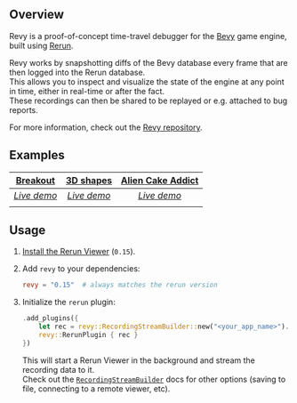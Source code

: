 <!--[metadata]
title = "Revy - Rerun integration for Bevy"
source = "https://github.com/rerun-io/revy"
tags = ["2D", "3D", "Gamedev", "Bevy"]
thumbnail = "https://static.rerun.io/revy/d451ab9e75a1bcdf140f592feaf15e0cf0041259/480w.png"
thumbnail_dimensions = [480, 480]
-->

<picture>
  <img src="https://static.rerun.io/revy/d451ab9e75a1bcdf140f592feaf15e0cf0041259/full.png" alt="">
  <source media="(max-width: 480px)" srcset="https://static.rerun.io/revy/d451ab9e75a1bcdf140f592feaf15e0cf0041259/480w.png">
  <source media="(max-width: 768px)" srcset="https://static.rerun.io/revy/d451ab9e75a1bcdf140f592feaf15e0cf0041259/768w.png">
  <source media="(max-width: 1024px)" srcset="https://static.rerun.io/revy/d451ab9e75a1bcdf140f592feaf15e0cf0041259/1024w.png">
  <source media="(max-width: 1200px)" srcset="https://static.rerun.io/revy/d451ab9e75a1bcdf140f592feaf15e0cf0041259/1200w.png">
</picture>


## Overview

Revy is a proof-of-concept time-travel debugger for the [Bevy](https://github.com/bevyengine/bevy) game engine, built using [Rerun](https://github.com/rerun-io/rerun).

Revy works by snapshotting diffs of the Bevy database every frame that are then logged into the Rerun database.\
This allows you to inspect and visualize the state of the engine at any point in time, either in real-time or after the fact.\
These recordings can then be shared to be replayed or e.g. attached to bug reports.

For more information, check out the [Revy repository](https://github.com/rerun-io/revy).

## Examples 

|[Breakout](https://github.com/bevyengine/bevy/blob/v0.13.0/examples/games/breakout.rs)|[3D shapes](https://github.com/bevyengine/bevy/blob/v0.13.0/examples/3d/3d_shapes.rs)|[Alien Cake Addict](https://github.com/bevyengine/bevy/blob/v0.13.0/examples/games/alien_cake_addict.rs)|
| :----------------------------------------------------------------: | :-------------------------------------------------------------: | :--------------------------------------------------------------: |
| [*Live demo*](https://app.rerun.io/version/0.14.1/index.html?url=https://storage.googleapis.com/rerun-example-datasets/revy/breakout_014_001.rrd) | [*Live demo*](https://app.rerun.io/version/0.14.1/index.html?url=https://storage.googleapis.com/rerun-example-datasets/revy/3d_shapes_014_001.rrd)| [*Live demo*](https://app.rerun.io/version/0.14.1/index.html?url=https://storage.googleapis.com/rerun-example-datasets/revy/alien_014_001.rrd) |
| <picture> <img src="https://static.rerun.io/revy_breakout_title/a853af41115505212296813a0bef2373b105757b/full.png" alt=""> <source media="(max-width: 480px)" srcset="https://static.rerun.io/revy_breakout_title/a853af41115505212296813a0bef2373b105757b/480w.png"> <source media="(max-width: 768px)" srcset="https://static.rerun.io/revy_breakout_title/a853af41115505212296813a0bef2373b105757b/768w.png"> <source media="(max-width: 1024px)" srcset="https://static.rerun.io/revy_breakout_title/a853af41115505212296813a0bef2373b105757b/1024w.png"> <source media="(max-width: 1200px)" srcset="https://static.rerun.io/revy_breakout_title/a853af41115505212296813a0bef2373b105757b/1200w.png"> </picture> | <picture> <img src="https://static.rerun.io/revy_3dshapes_title/964446d03f1792b60e394e8c495e6fe16273939a/full.png" alt=""> <source media="(max-width: 480px)" srcset="https://static.rerun.io/revy_3dshapes_title/964446d03f1792b60e394e8c495e6fe16273939a/480w.png"> <source media="(max-width: 768px)" srcset="https://static.rerun.io/revy_3dshapes_title/964446d03f1792b60e394e8c495e6fe16273939a/768w.png"> <source media="(max-width: 1024px)" srcset="https://static.rerun.io/revy_3dshapes_title/964446d03f1792b60e394e8c495e6fe16273939a/1024w.png"> <source media="(max-width: 1200px)" srcset="https://static.rerun.io/revy_3dshapes_title/964446d03f1792b60e394e8c495e6fe16273939a/1200w.png"> </picture>  | <picture> <img src="https://static.rerun.io/revy_alien_title/3e4ba4f3cfb728942ecb38ba3e613f3498dda3e2/full.png" alt=""> <source media="(max-width: 480px)" srcset="https://static.rerun.io/revy_alien_title/3e4ba4f3cfb728942ecb38ba3e613f3498dda3e2/480w.png"> <source media="(max-width: 768px)" srcset="https://static.rerun.io/revy_alien_title/3e4ba4f3cfb728942ecb38ba3e613f3498dda3e2/768w.png"> <source media="(max-width: 1024px)" srcset="https://static.rerun.io/revy_alien_title/3e4ba4f3cfb728942ecb38ba3e613f3498dda3e2/1024w.png"> <source media="(max-width: 1200px)" srcset="https://static.rerun.io/revy_alien_title/3e4ba4f3cfb728942ecb38ba3e613f3498dda3e2/1200w.png"> </picture> |

## Usage

1. [Install the Rerun Viewer](https://www.rerun.io/docs/getting-started/installing-viewer) (`0.15`).

2. Add `revy` to your dependencies:
    ```toml
    revy = "0.15"  # always matches the rerun version
    ```

3. Initialize the `rerun` plugin:
    ```rust
    .add_plugins({
        let rec = revy::RecordingStreamBuilder::new("<your_app_name>").spawn().unwrap();
        revy::RerunPlugin { rec }
    })
    ```
    This will start a Rerun Viewer in the background and stream the recording data to it.\
    Check out the [`RecordingStreamBuilder`](https://docs.rs/rerun/latest/rerun/struct.RecordingStreamBuilder.html) docs for other options (saving to file, connecting to a remote viewer, etc).

